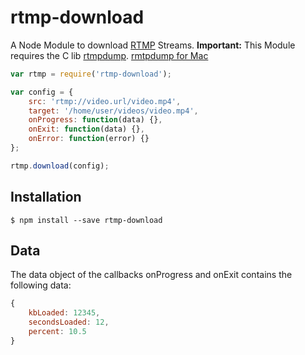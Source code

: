rtmp-download
=============

A Node Module to download [RTMP][1] Streams.
**Important:** This Module requires the C lib [rtmpdump][2]. [rmtpdump for Mac][3]


```javascript
var rtmp = require('rtmp-download');

var config = {
	src: 'rtmp://video.url/video.mp4',
	target: '/home/user/videos/video.mp4',
	onProgress: function(data) {},
	onExit: function(data) {},
	onError: function(error) {}
};

rtmp.download(config);
```
## Installation
	$ npm install --save rtmp-download

## Data
The data object of the callbacks onProgress and onExit contains the following data:

```javascript
{
	kbLoaded: 12345,
	secondsLoaded: 12,
	percent: 10.5
}
```

  [1]: http://en.wikipedia.org/wiki/Real_Time_Messaging_Protocol
  [2]: http://rtmpdump.mplayerhq.hu/
  [3]: http://trick77.com/wp-content/uploads/2008/01/rtmpdump-2.4_mac_os.zip